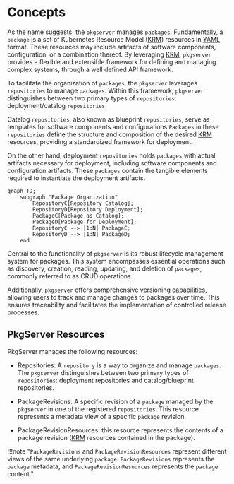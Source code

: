 # Concepts

As the name suggests, the `pkgserver` manages `packages`. Fundamentally, a `package` is a set of Kubernetes Resource Model ([KRM][KRM]) resources in [YAML][YAML] format. These resources may include artifacts of software components, configuration, or a combination thereof. By leveraging [KRM][KRM], `pkgserver` provides a flexible and extensible framework for defining and managing complex systems, through a well defined API framework.

To facilitate the organization of `packages`, the `pkgserver` leverages `repositories` to manage `packages`. Within this framework, `pkgserver` distinguishes between two primary types of `repositories`: deployment/catalog `repositories`.

Catalog `repositories`, also known as blueprint `repositories`, serve as templates for software components and configurations.`Packages` in these `repositories` define the structure and composition of the desired [KRM][KRM] resources, providing a standardized framework for deployment.

On the other hand, deployment `repositories` holds `packages` with actual artifacts necessary for deployment, including software components and configuration artifacts. These `packages` contain the tangible elements required to instantiate the deployment artifacts.

```mermaid
graph TD;
    subgraph "Package Organization"
        RepositoryC[Repository Catalog];
        RepositoryD[Repository Deployment];
        PackageC[Package as Catalog];
        PackageD[Package for Deployment];
        RepositoryC --> |1:N| PackageC;
        RepositoryD --> |1:N| PackageD;
    end
```

Central to the functionality of `pkgserver` is its robust lifecycle management system for packages. This system encompasses essential operations such as discovery, creation, reading, updating, and deletion of `packages`, commonly referred to as CRUD operations.

Additionally, `pkgserver` offers comprehensive versioning capabilities, allowing users to track and manage changes to packages over time. This ensures traceability and facilitates the implementation of controlled release processes.

## PkgServer Resources

PkgServer manages the following resources:

- Repositories: A `repository` is a way to organize and manage `packages`. The `pkgserver` distinguishes between two primary types of `repositories`: deployment repositories and catalog/blueprint repositories.

- PackageRevisions: A specific revision of a `package` managed by the `pkgserver` in one of the registered `repositories`. This resource represents a metadata view of a specific `package` revision.

- PackageRevisionResources: this resource represents the contents of a package revision ([KRM][KRM] resources contained in the package).

!!!note "`PackageRevisions` and `PackageRevisionResources` represent different views of the same underlying `package`. `PackageRevisions` represents the `package` metadata, and `PackageRevisionResources` represents the `package` content."


[KRM]: https://github.com/kubernetes/design-proposals-archive/blob/main/architecture/resource-management.md
[YAML]: https://en.wikipedia.org/wiki/YAML
